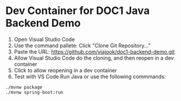 # Dev Container for DOC1 Java Backend Demo


1. Open Visual Studio Code 
2. Use the command pallete: Click "Clone Git Repository..."
3. Paste the URL: https://github.com/viajook/doc1-backend-demo.git
5. Allow Visual Studio Code do the cloning, and then reopen in a dev container
6. Click to allow reopening in a dev container
7. Test with VS Code Run Java or use the following commmands:
```maven
./mvnw package
./mvnw spring-boot:run
```

